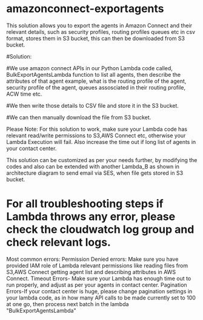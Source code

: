 # amazonconnect-exportagents
This solution allows you to export the agents in Amazon Connect and their relevant details, such as security profiles, routing profiles queues etc in csv format, stores them in S3 bucket, this can then be downloaded from S3 bucket. 

#Solution:

#We use amazon connect APIs in our Python Lambda code called, BulkExportAgentsLambda function to list all agents, then describe the attributes of that agent example, what is the routing profile of the agent, security profile of the agent, queues assosciated in their routing profile, ACW time etc.

#We then write those details to CSV file and store it in the S3 bucket.

#We can then manually download the file from S3 bucket.

Please Note: For this solution to work, make sure your Lambda code has relevant read/write permissions to S3,AWS Connect etc, otherwise your Lambda Execution will fail. Also increase the time out if long list of agents in your contact center. 

This solution can be customized as per your needs further, by modifying the codes and also can be extended with another Lambda_B as shown in architecture diagram to send email via SES, when file gets stored in S3 bucket.

# For all troubleshooting steps if Lambda throws any error, please check the cloudwatch log group and check relevant logs.
Most common errors:
Permission Denied errors: Make sure you have provided IAM role of Lambda relevant permissions like reading files from S3,AWS Connect getting agent list and describing attributes in AWS Connect.
Timeout Errors- Make sure your Lambda has enough time out to run properly, and adjust as per your agents in contact center.
Pagination Errors-If your contact center is huge, please change pagination settings in your lambda code, as in how many API calls to be made currently set to 100 at one go, then process next batch in the lambda "BulkExportAgentsLambda"
